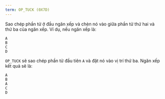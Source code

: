 ```yaml
---
term: OP_TUCK (0X7D)
---
```


Sao chép phần tử ở đầu ngăn xếp và chèn nó vào giữa phần tử thứ hai và thứ ba của ngăn xếp. Ví dụ, nếu ngăn xếp là:

```text
A
B
C
D
```

`OP_TUCK` sẽ sao chép phần tử đầu tiên `A` và đặt nó vào vị trí thứ ba. Ngăn xếp kết quả sẽ là:

```text
A
B
A
C
D
```